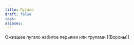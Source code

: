 ```yaml
---
title: Пугало
draft: false
tags: 
aliases:
---
```

 
Ожившее пугало набитое перьями или трупами [[Вороны]]
